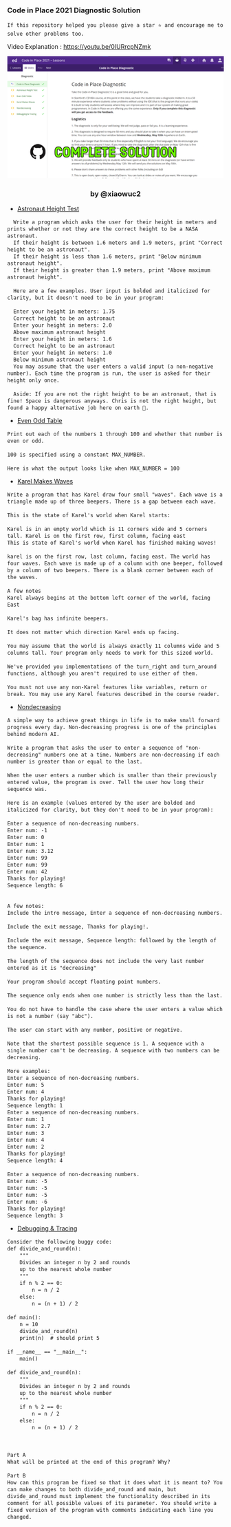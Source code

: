 ### Code in Place 2021 Diagnostic Solution
```
If this repository helped you please give a star ⭐ and encourage me to solve other problems too.
``` 

Video Explanation : https://youtu.be/0IURrcpNZmk

<p align="center">
  <a href="https://youtu.be/0IURrcpNZmk">
    <img src="https://github.com/xiaowuc2/xiaowuc2/blob/master/source/ranger-1/youtube%20diagnostic.png" alt="Logo">
  </a>

  <h3 align="center">by @xiaowuc2</h3>

  <p align="center">
  </p>
</p>


- [Astronaut Height Test](https://github.com/xiaowuc2/Code-in-Place-2021-Assignment-Solution/blob/main/Diagnostic/1.%20Astronaut%20Height%20Test.py)
```
  Write a program which asks the user for their height in meters and prints whether or not they are the correct height to be a NASA astronaut.
  If their height is between 1.6 meters and 1.9 meters, print "Correct height to be an astronaut".
  If their height is less than 1.6 meters, print "Below minimum astronaut height".
  If their height is greater than 1.9 meters, print "Above maximum astronaut height".

  Here are a few examples. User input is bolded and italicized for clarity, but it doesn't need to be in your program:

  Enter your height in meters: 1.75
  Correct height to be an astronaut
  Enter your height in meters: 2.0
  Above maximum astronaut height
  Enter your height in meters: 1.6
  Correct height to be an astronaut
  Enter your height in meters: 1.0
  Below minimum astronaut height
  You may assume that the user enters a valid input (a non-negative number). Each time the program is run, the user is asked for their height only once. 

  Aside: If you are not the right height to be an astronaut, that is fine! Space is dangerous anyways. Chris is not the right height, but found a happy alternative job here on earth 🌱. 
```
- [Even Odd Table](https://github.com/xiaowuc2/Code-in-Place-2021-Assignment-Solution/blob/main/Diagnostic/2.%20Even%20Odd%20Table.py)
```
Print out each of the numbers 1 through 100 and whether that number is even or odd. 

100 is specified using a constant MAX_NUMBER. 

Here is what the output looks like when MAX_NUMBER = 100

```

- [Karel Makes Waves](https://github.com/xiaowuc2/Code-in-Place-2021-Assignment-Solution/blob/main/Diagnostic/3.%20Karel%20Makes%20Waves.py)
```
Write a program that has Karel draw four small "waves". Each wave is a triangle made up of three beepers. There is a gap between each wave.

This is the state of Karel's world when Karel starts:

Karel is in an empty world which is 11 corners wide and 5 corners tall. Karel is on the first row, first column, facing east
This is state of Karel's world when Karel has finished making waves!

karel is on the first row, last column, facing east. The world has four waves. Each wave is made up of a column with one beeper, followed by a column of two beepers. There is a blank corner between each of the waves.

A few notes
Karel always begins at the bottom left corner of the world, facing East

Karel's bag has infinite beepers.

It does not matter which direction Karel ends up facing.

You may assume that the world is always exactly 11 columns wide and 5 columns tall. Your program only needs to work for this sized world.

We've provided you implementations of the turn_right and turn_around functions, although you aren't required to use either of them.

You must not use any non-Karel features like variables, return or break. You may use any Karel features described in the course reader.
```
- [Nondecreasing](https://github.com/xiaowuc2/Code-in-Place-2021-Assignment-Solution/blob/main/Diagnostic/4.%20Nondecreasing.py)

```
A simple way to achieve great things in life is to make small forward progress every day. Non-decreasing progress is one of the principles behind modern AI.

Write a program that asks the user to enter a sequence of "non-decreasing" numbers one at a time. Numbers are non-decreasing if each number is greater than or equal to the last.

When the user enters a number which is smaller than their previously entered value, the program is over. Tell the user how long their sequence was.

Here is an example (values entered by the user are bolded and italicized for clarity, but they don't need to be in your program):

Enter a sequence of non-decreasing numbers.
Enter num: -1
Enter num: 0
Enter num: 1
Enter num: 3.12
Enter num: 99
Enter num: 99
Enter num: 42
Thanks for playing!
Sequence length: 6


A few notes:
Include the intro message, Enter a sequence of non-decreasing numbers.

Include the exit message, Thanks for playing!.

Include the exit message, Sequence length: followed by the length of the sequence.

The length of the sequence does not include the very last number entered as it is "decreasing"

Your program should accept floating point numbers.

The sequence only ends when one number is strictly less than the last.

You do not have to handle the case where the user enters a value which is not a number (say "abc").

The user can start with any number, positive or negative.

Note that the shortest possible sequence is 1. A sequence with a single number can't be decreasing. A sequence with two numbers can be decreasing.

More examples:
Enter a sequence of non-decreasing numbers.
Enter num: 5
Enter num: 4
Thanks for playing!
Sequence length: 1
Enter a sequence of non-decreasing numbers.
Enter num: 1
Enter num: 2.7
Enter num: 3
Enter num: 4
Enter num: 2
Thanks for playing!
Sequence length: 4

Enter a sequence of non-decreasing numbers.
Enter num: -5
Enter num: -5
Enter num: -5
Enter num: -6
Thanks for playing!
Sequence length: 3
```
- [Debugging & Tracing](https://github.com/xiaowuc2/Code-in-Place-2021-Assignment-Solution/blob/main/Diagnostic/5.%20Debugging%20%26%20Tracing.py)

```
Consider the following buggy code: 
def divide_and_round(n):
    """
    Divides an integer n by 2 and rounds 
    up to the nearest whole number
    """
    if n % 2 == 0:
        n = n / 2
    else:
        n = (n + 1) / 2

def main():
    n = 10
    divide_and_round(n)
    print(n)  # should print 5

if __name__ == "__main__":
    main()

def divide_and_round(n):
    """
    Divides an integer n by 2 and rounds 
    up to the nearest whole number
    """
    if n % 2 == 0:
        n = n / 2
    else:
        n = (n + 1) / 2



Part A
What will be printed at the end of this program? Why?

Part B
How can this program be fixed so that it does what it is meant to? You can make changes to both divide_and_round and main, but divide_and_round must implement the functionality described in its comment for all possible values of its parameter. You should write a fixed version of the program with comments indicating each line you changed.
```
